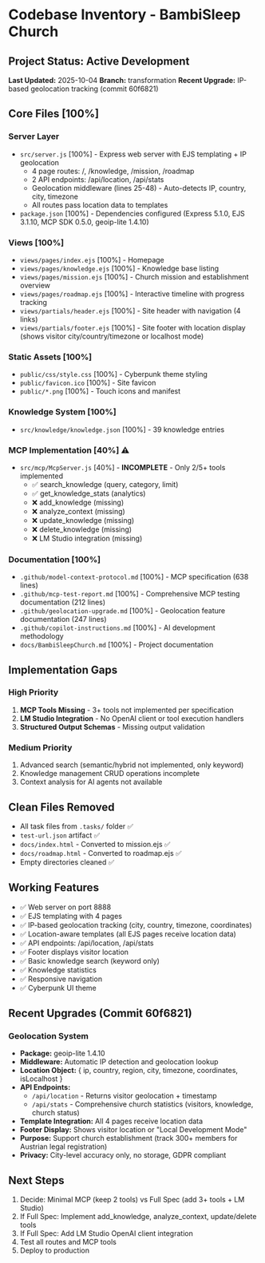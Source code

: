 # Codebase Inventory - BambiSleep Church

## Project Status: Active Development

**Last Updated:** 2025-10-04
**Branch:** transformation
**Recent Upgrade:** IP-based geolocation tracking (commit 60f6821)

## Core Files [100%]

### Server Layer

- `src/server.js` [100%] - Express web server with EJS templating + IP geolocation
  - 4 page routes: /, /knowledge, /mission, /roadmap
  - 2 API endpoints: /api/location, /api/stats
  - Geolocation middleware (lines 25-48) - Auto-detects IP, country, city, timezone
  - All routes pass location data to templates
- `package.json` [100%] - Dependencies configured (Express 5.1.0, EJS 3.1.10, MCP SDK 0.5.0, geoip-lite 1.4.10)

### Views [100%]

- `views/pages/index.ejs` [100%] - Homepage
- `views/pages/knowledge.ejs` [100%] - Knowledge base listing
- `views/pages/mission.ejs` [100%] - Church mission and establishment overview
- `views/pages/roadmap.ejs` [100%] - Interactive timeline with progress tracking
- `views/partials/header.ejs` [100%] - Site header with navigation (4 links)
- `views/partials/footer.ejs` [100%] - Site footer with location display (shows visitor city/country/timezone or localhost mode)

### Static Assets [100%]

- `public/css/style.css` [100%] - Cyberpunk theme styling
- `public/favicon.ico` [100%] - Site favicon
- `public/*.png` [100%] - Touch icons and manifest

### Knowledge System [100%]

- `src/knowledge/knowledge.json` [100%] - 39 knowledge entries

### MCP Implementation [40%] ⚠️

- `src/mcp/McpServer.js` [40%] - **INCOMPLETE** - Only 2/5+ tools implemented
  - ✅ search_knowledge (query, category, limit)
  - ✅ get_knowledge_stats (analytics)
  - ❌ add_knowledge (missing)
  - ❌ analyze_context (missing)
  - ❌ update_knowledge (missing)
  - ❌ delete_knowledge (missing)
  - ❌ LM Studio integration (missing)

### Documentation [100%]

- `.github/model-context-protocol.md` [100%] - MCP specification (638 lines)
- `.github/mcp-test-report.md` [100%] - Comprehensive MCP testing documentation (212 lines)
- `.github/geolocation-upgrade.md` [100%] - Geolocation feature documentation (247 lines)
- `.github/copilot-instructions.md` [100%] - AI development methodology
- `docs/BambiSleepChurch.md` [100%] - Project documentation

## Implementation Gaps

### High Priority

1. **MCP Tools Missing** - 3+ tools not implemented per specification
2. **LM Studio Integration** - No OpenAI client or tool execution handlers
3. **Structured Output Schemas** - Missing output validation

### Medium Priority

1. Advanced search (semantic/hybrid not implemented, only keyword)
2. Knowledge management CRUD operations incomplete
3. Context analysis for AI agents not available

## Clean Files Removed

- All task files from `.tasks/` folder ✅
- `test-url.json` artifact ✅
- `docs/index.html` - Converted to mission.ejs ✅
- `docs/roadmap.html` - Converted to roadmap.ejs ✅
- Empty directories cleaned ✅

## Working Features

- ✅ Web server on port 8888
- ✅ EJS templating with 4 pages
- ✅ IP-based geolocation tracking (city, country, timezone, coordinates)
- ✅ Location-aware templates (all EJS pages receive location data)
- ✅ API endpoints: /api/location, /api/stats
- ✅ Footer displays visitor location
- ✅ Basic knowledge search (keyword only)
- ✅ Knowledge statistics
- ✅ Responsive navigation
- ✅ Cyberpunk UI theme

## Recent Upgrades (Commit 60f6821)

### Geolocation System
- **Package:** geoip-lite 1.4.10
- **Middleware:** Automatic IP detection and geolocation lookup
- **Location Object:** { ip, country, region, city, timezone, coordinates, isLocalhost }
- **API Endpoints:** 
  - `/api/location` - Returns visitor geolocation + timestamp
  - `/api/stats` - Comprehensive church statistics (visitors, knowledge, church status)
- **Template Integration:** All 4 pages receive location data
- **Footer Display:** Shows visitor location or "Local Development Mode"
- **Purpose:** Support church establishment (track 300+ members for Austrian legal registration)
- **Privacy:** City-level accuracy only, no storage, GDPR compliant

## Next Steps

1. Decide: Minimal MCP (keep 2 tools) vs Full Spec (add 3+ tools + LM Studio)
2. If Full Spec: Implement add_knowledge, analyze_context, update/delete tools
3. If Full Spec: Add LM Studio OpenAI client integration
4. Test all routes and MCP tools
5. Deploy to production
